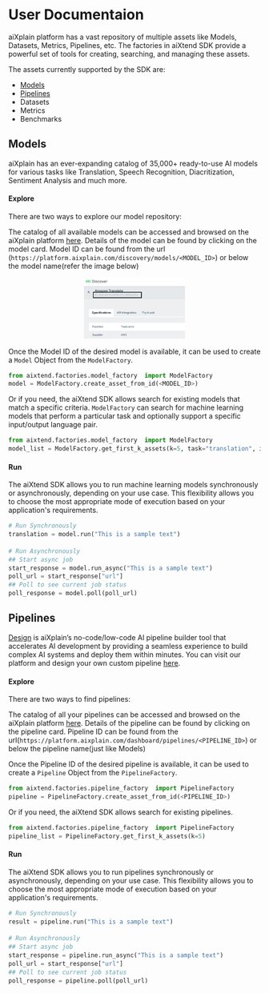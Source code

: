 # User Documentaion
aiXplain platform has a vast repository of multiple assets like Models, Datasets, Metrics, Pipelines, etc. The factories in aiXtend SDK provide a powerful set of tools for creating, searching, and managing these assets.

The assets currently supported by the SDK are:
- [Models](#models)
- [Pipelines](#pipelines)
- Datasets
- Metrics
- Benchmarks

## Models
aiXplain has an ever-expanding catalog of 35,000+ ready-to-use AI models for various tasks like Translation, Speech Recognition,  Diacritization, Sentiment Analysis and much more.

#### Explore
There are two ways to explore our model repository:

The catalog of all available models can be accessed and browsed on the aiXplain platform [here](https://platform.aixplain.com/discovery/models). Details of the model can be found by clicking on the model card. Model ID can be found from the url (`https://platform.aixplain.com/discovery/models/<MODEL_ID>`) or below the model name(refer the image below)

<p align="center">
<img src="../assets/model-id-on-platform.png" height="40%" width="40%" />
</p>

Once the Model ID of the desired model is available, it can be used to create a `Model` Object from the `ModelFactory`. 
```python
from aixtend.factories.model_factory  import ModelFactory
model = ModelFactory.create_asset_from_id(<MODEL_ID>) 
```

Or if you need, the aiXtend SDK allows search for existing models that match a specific criteria. `ModelFactory` can  search for machine learning models that perform a particular task and optionally support a specific input/output language pair. 

```python
from aixtend.factories.model_factory  import ModelFactory
model_list = ModelFactory.get_first_k_assets(k=5, task="translation", input_language="en", output_language="hi")
```
#### Run
The aiXtend SDK allows you to run machine learning models synchronously or asynchronously, depending on your use case. This flexibility allows you to choose the most appropriate mode of execution based on your application's requirements.

```python
# Run Synchronously
translation = model.run("This is a sample text")

# Run Asynchronously
## Start async job
start_response = model.run_async("This is a sample text")
poll_url = start_response["url"]
## Poll to see current job status
poll_response = model.poll(poll_url)
```

## Pipelines
[Design](https://aixplain.com/platform/studio/) is aiXplain’s no-code/low-code AI pipeline builder tool that accelerates AI development by providing a seamless experience to build complex AI systems and deploy them within minutes. You can visit our platform and design your own custom pipeline [here](https://platform.aixplain.com/dashboard/pipelines).

#### Explore
There are two ways to find pipelines:

The catalog of all your pipelines can be accessed and browsed on the aiXplain platform [here](https://platform.aixplain.com/dashboard/pipelines). Details of the pipeline can be found by clicking on the pipeline card. Pipeline ID can be found from the url(`https://platform.aixplain.com/dashboard/pipelines/<PIPELINE_ID>`) or below the pipeline name(just like Models)

Once the Pipeline ID of the desired pipeline is available, it can be used to create a `Pipeline` Object from the `PipelineFactory`. 
```python
from aixtend.factories.pipeline_factory  import PipelineFactory
pipeline = PipelineFactory.create_asset_from_id(<PIPELINE_ID>) 
```

Or if you need, the aiXtend SDK allows search for existing pipelines. 

```python
from aixtend.factories.pipeline_factory  import PipelineFactory
pipeline_list = PipelineFactory.get_first_k_assets(k=5)
```
#### Run
The aiXtend SDK allows you to run pipelines synchronously or asynchronously, depending on your use case. This flexibility allows you to choose the most appropriate mode of execution based on your application's requirements.

```python
# Run Synchronously
result = pipeline.run("This is a sample text")

# Run Asynchronously
## Start async job
start_response = pipeline.run_async("This is a sample text")
poll_url = start_response["url"]
## Poll to see current job status
poll_response = pipeline.poll(poll_url)
```
